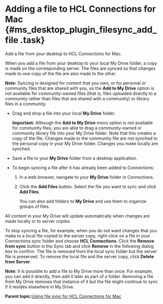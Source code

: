# Adding a file to HCL Connections for Mac {#ms_desktop_plugin_filesync_add_file .task}

Add a file from your desktop to HCL Connections for Mac.

When you add a file from your desktop to your local My Drive folder, a copy is made on the corresponding server. The files are synced so that changes made to one copy of the file are also made to the other.

**Note:** Syncing is designed for content that you own, or for personal or community files that are shared with you, so the **Add to My Drive** option is not available for community-owned files \(that is, files uploaded directly to a community rather than files that are shared with a community\) or library files in a community.

-   Drag and drop a file into your local **My Drive** folder.

    **Important:** Although the **Add to My Drive** menu option is not available for community files, you are able to drag a community-owned or community library file into your My Drive folder. Note that this creates a copy of the file. Changes made to the community file are not synched to the personal copy in your My Drive folder. Changes you make locally are synched.

-   Save a file to your **My Drive** folder from a desktop application.

-   To begin syncing a file after it has already been added to Connections:

    1.  In a web browser, navigate to your **My Drive** folder in Connections.

    2.  Click the **Add Files** button. Select the file you want to sync and click **Add Files**.

        You can also add folders to **My Drive** and use them to organize groups of files.


All content in your My Drive will update automatically when changes are made locally or to server copies.

To stop syncing a file, for example, when you do not want changes that you make to a local file copied to the server copy, right-click on a file in your Connections sync folder and choose **HCL Connections**. Click the **Remove from sync** button in the Sync tab and click **Remove** in the following dialog box to confirm. The file is removed from the local sync folder but the server file is preserved. To remove the local file and the server copy, click **Delete from Server**.

**Note:** It is possible to add a file to My Drive more than once. For example, you can add it directly, then add it later as part of a folder. Removing a file from My Drive removes that instance of it but the file might continue to sync if it resides elsewhere in My Drive.

**Parent topic:**[Using file sync for HCL Connections for Mac](../../connectors/enduser/mac_desktop_plugin_filesync_gs2.md)

